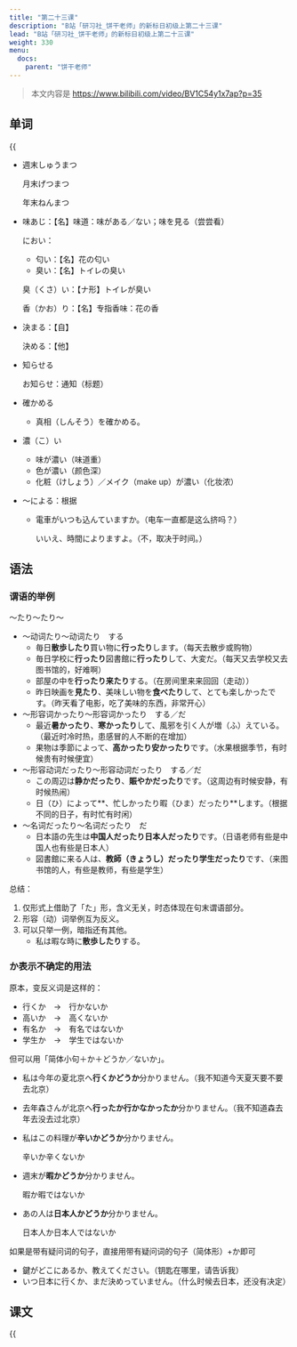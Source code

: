 ```yaml
---
title: "第二十三课"
description: "B站「研习社_饼干老师」的新标日初级上第二十三课"
lead: "B站「研习社_饼干老师」的新标日初级上第二十三课"
weight: 330
menu:
  docs:
    parent: "饼干老师"
---
```


> 本文内容是 https://www.bilibili.com/video/BV1C54y1x7ap?p=35

## 单词

{{<audio src="https://tellyouwhat-static-1251995834.cos.ap-chongqing.myqcloud.com/audios/cs_danci/23第二十三课.mp3">}}

- 週末しゅうまつ

  月末げつまつ

  年末ねんまつ

- 味あじ：【名】味道：味がある／ない；味を見る（尝尝看）

  におい：

  - 匂い：【名】花の匂い
  - 臭い：【名】トイレの臭い

  臭（くさ）い：【ナ形】トイレが臭い

  香（かお）り：【名】专指香味：花の香

- 決まる：【自】

  決める：【他】

- 知らせる

  お知らせ：通知（标题）

- 確かめる

  - 真相（しんそう）を確かめる。

- 濃（こ）い

  - 味が濃い（味道重）
  - 色が濃い（颜色深）
  - 化粧（けしょう）／メイク（make up）が濃い（化妆浓）

- ～による：根据

  - 電車がいつも込んていますか。（电车一直都是这么挤吗？）

    いいえ、時間によりますよ。（不，取决于时间。）

## 语法

### 谓语的举例

～たり～たり～

- ～动词たり～动词たり　する
  - 毎日**散歩したり**買い物に**行ったり**します。（每天去散步或购物）
  - 毎日学校に**行ったり**図書館に**行ったり**して、大変だ。（每天又去学校又去图书馆的，好难啊）
  - 部屋の中を**行ったり来たり**する。（在房间里来来回回（走动））
  - 昨日映画を**見たり**、美味しい物を**食べたり**して、とても楽しかったです。（昨天看了电影，吃了美味的东西，非常开心）
- ～形容词かったり～形容词かったり　する／だ
  - 最近**暑かったり**、**寒かったり**して、風邪を引く人が増（ふ）えている。（最近时冷时热，患感冒的人不断的在增加）
  - 果物は季節によって、**高かったり安かったり**です。（水果根据季节，有时候贵有时候便宜）
- ～形容动词だったり～形容动词だったり　する／だ
  - この周辺は**静かだったり**、**賑やかだったり**です。（这周边有时候安静，有时候热闹）
  - 日（ひ）によって**、忙しかったり暇（ひま）だったり**します。（根据不同的日子，有时忙有时闲）
- ～名词だったり～名词だったり　だ
  - 日本語の先生は**中国人だったり日本人だったり**です。（日语老师有些是中国人也有些是日本人）
  - 図書館に来る人は、**教師（きょうし）だったり学生だったり**です、（来图书馆的人，有些是教师，有些是学生）

总结：

1. 仅形式上借助了「た」形，含义无关，时态体现在句末谓语部分。
2. 形容（动）词举例互为反义。
3. 可以只举一例，暗指还有其他。
   - 私は暇な時に**散歩したり**する。

### か表示不确定的用法

原本，变反义词是这样的：

- 行くか　→　行かないか
- 高いか　→　高くないか
- 有名か　→　有名ではないか
- 学生か　→　学生ではないか

但可以用「简体小句＋か＋どうか／ないか」。

- 私は今年の夏北京へ**行くかどうか**分かりません。（我不知道今天夏天要不要去北京）
- 去年森さんが北京へ**行ったか行かなかったか**分かりません。（我不知道森去年去没去过北京）
- 私はこの料理が**辛いかどうか**分かりません。

  辛いか辛くないか

- 週末が**暇かどうか**分かりません。

  暇か暇ではないか

- あの人は**日本人かどうか**分かりません。

  日本人か日本人ではないか

如果是带有疑问词的句子，直接用带有疑问词的句子（简体形）+か即可

- 鍵がどこにあるか、教えてください。（钥匙在哪里，请告诉我）
- いつ日本に行くか、まだ決めっていません。（什么时候去日本，还没有决定）

## 课文

{{<audio src="https://tellyouwhat-static-1251995834.cos.ap-chongqing.myqcloud.com/audios/cs_kewen/19-24课 新标日初级课文/Lesson23.mp3">}}
